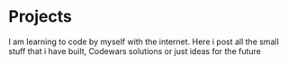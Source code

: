 # Projects
I am learning to code by myself with the internet. Here i post all the small stuff that i have built, Codewars solutions or just ideas for the future
